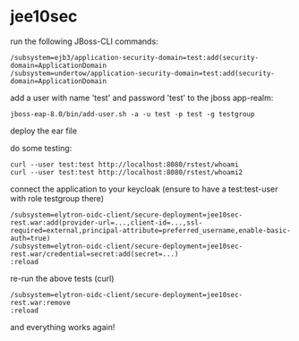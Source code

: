 # jee10sec

run the following JBoss-CLI commands:

```
/subsystem=ejb3/application-security-domain=test:add(security-domain=ApplicationDomain
/subsystem=undertow/application-security-domain=test:add(security-domain=ApplicationDomain
```

add a user with name 'test' and password 'test' to the jboss app-realm:

```
jboss-eap-8.0/bin/add-user.sh -a -u test -p test -g testgroup
```

deploy the ear file

do some testing:

```
curl --user test:test http://localhost:8080/rstest/whoami
curl --user test:test http://localhost:8080/rstest/whoami2
```

connect the application to your keycloak (ensure to have a test:test-user with role testgroup there)

```
/subsystem=elytron-oidc-client/secure-deployment=jee10sec-rest.war:add(provider-url=...,client-id=...,ssl-required=external,principal-attribute=preferred_username,enable-basic-auth=true)
/subsystem=elytron-oidc-client/secure-deployment=jee10sec-rest.war/credential=secret:add(secret=...)
:reload
```

re-run the above tests (curl)



```
/subsystem=elytron-oidc-client/secure-deployment=jee10sec-rest.war:remove
:reload
```

and everything works again!